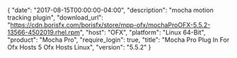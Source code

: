 {
   "date": "2017-08-15T00:00:00-04:00",
   "description": "mocha motion tracking plugin",
   "download_url": "https://cdn.borisfx.com/borisfx/store/mpp-ofx/mochaProOFX-5.5.2-13566-4502019.rhel.rpm",
   "host": "OFX",
   "platform": "Linux 64-Bit",
   "product": "Mocha Pro",
   "require_login": true,
   "title": "Mocha Pro Plug In For Ofx Hosts 5 Ofx Hosts Linux",
   "version": "5.5.2"
}

